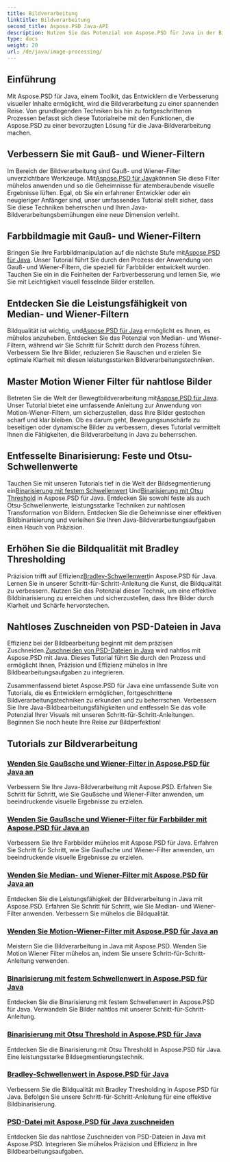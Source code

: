 ```yaml
---
title: Bildverarbeitung
linktitle: Bildverarbeitung
second_title: Aspose.PSD Java-API
description: Nutzen Sie das Potenzial von Aspose.PSD für Java in der Bildverarbeitung. Erfahren Sie Schritt für Schritt, wie Sie Gauß-, Wiener-, Median- und Motion-Wiener-Filter anwenden.
type: docs
weight: 20
url: /de/java/image-processing/
---
```

## Einführung

Mit Aspose.PSD für Java, einem Toolkit, das Entwicklern die Verbesserung visueller Inhalte ermöglicht, wird die Bildverarbeitung zu einer spannenden Reise. Von grundlegenden Techniken bis hin zu fortgeschrittenen Prozessen befasst sich diese Tutorialreihe mit den Funktionen, die Aspose.PSD zu einer bevorzugten Lösung für die Java-Bildverarbeitung machen.

## Verbessern Sie mit Gauß- und Wiener-Filtern

 Im Bereich der Bildverarbeitung sind Gauß- und Wiener-Filter unverzichtbare Werkzeuge. Mit[Aspose.PSD für Java](./apply-gaussian-wiener-filters/)können Sie diese Filter mühelos anwenden und so die Geheimnisse für atemberaubende visuelle Ergebnisse lüften. Egal, ob Sie ein erfahrener Entwickler oder ein neugieriger Anfänger sind, unser umfassendes Tutorial stellt sicher, dass Sie diese Techniken beherrschen und Ihren Java-Bildverarbeitungsbemühungen eine neue Dimension verleiht.

## Farbbildmagie mit Gauß- und Wiener-Filtern

 Bringen Sie Ihre Farbbildmanipulation auf die nächste Stufe mit[Aspose.PSD für Java](./apply-gaussian-wiener-filters-color-image/). Unser Tutorial führt Sie durch den Prozess der Anwendung von Gauß- und Wiener-Filtern, die speziell für Farbbilder entwickelt wurden. Tauchen Sie ein in die Feinheiten der Farbverbesserung und lernen Sie, wie Sie mit Leichtigkeit visuell fesselnde Bilder erstellen.

## Entdecken Sie die Leistungsfähigkeit von Median- und Wiener-Filtern

 Bildqualität ist wichtig, und[Aspose.PSD für Java](./apply-median-wiener-filters/) ermöglicht es Ihnen, es mühelos anzuheben. Entdecken Sie das Potenzial von Median- und Wiener-Filtern, während wir Sie Schritt für Schritt durch den Prozess führen. Verbessern Sie Ihre Bilder, reduzieren Sie Rauschen und erzielen Sie optimale Klarheit mit diesen leistungsstarken Bildverarbeitungstechniken.

## Master Motion Wiener Filter für nahtlose Bilder

 Betreten Sie die Welt der Bewegtbildverarbeitung mit[Aspose.PSD für Java](./apply-motion-wiener-filters/). Unser Tutorial bietet eine umfassende Anleitung zur Anwendung von Motion-Wiener-Filtern, um sicherzustellen, dass Ihre Bilder gestochen scharf und klar bleiben. Ob es darum geht, Bewegungsunschärfe zu beseitigen oder dynamische Bilder zu verbessern, dieses Tutorial vermittelt Ihnen die Fähigkeiten, die Bildverarbeitung in Java zu beherrschen.

## Entfesselte Binarisierung: Feste und Otsu-Schwellenwerte

 Tauchen Sie mit unseren Tutorials tief in die Welt der Bildsegmentierung ein[Binarisierung mit festem Schwellenwert](./binarization-fixed-threshold/) Und[Binarisierung mit Otsu Threshold](./binarization-otsu-threshold/) in Aspose.PSD für Java. Entdecken Sie sowohl feste als auch Otsu-Schwellenwerte, leistungsstarke Techniken zur nahtlosen Transformation von Bildern. Entdecken Sie die Geheimnisse einer effektiven Bildbinarisierung und verleihen Sie Ihren Java-Bildverarbeitungsaufgaben einen Hauch von Präzision.

## Erhöhen Sie die Bildqualität mit Bradley Thresholding

 Präzision trifft auf Effizienz[Bradley-Schwellenwert](./bradley-thresholding/)in Aspose.PSD für Java. Lernen Sie in unserer Schritt-für-Schritt-Anleitung die Kunst, die Bildqualität zu verbessern. Nutzen Sie das Potenzial dieser Technik, um eine effektive Bildbinarisierung zu erreichen und sicherzustellen, dass Ihre Bilder durch Klarheit und Schärfe hervorstechen.

## Nahtloses Zuschneiden von PSD-Dateien in Java

 Effizienz bei der Bildbearbeitung beginnt mit dem präzisen Zuschneiden.[Zuschneiden von PSD-Dateien in Java](./crop-psd-file/) wird nahtlos mit Aspose.PSD mit Java. Dieses Tutorial führt Sie durch den Prozess und ermöglicht Ihnen, Präzision und Effizienz mühelos in Ihre Bildbearbeitungsaufgaben zu integrieren.

Zusammenfassend bietet Aspose.PSD für Java eine umfassende Suite von Tutorials, die es Entwicklern ermöglichen, fortgeschrittene Bildverarbeitungstechniken zu erkunden und zu beherrschen. Verbessern Sie Ihre Java-Bildbearbeitungsfähigkeiten und entfesseln Sie das volle Potenzial Ihrer Visuals mit unseren Schritt-für-Schritt-Anleitungen. Beginnen Sie noch heute Ihre Reise zur Bildperfektion!
## Tutorials zur Bildverarbeitung
### [Wenden Sie Gaußsche und Wiener-Filter in Aspose.PSD für Java an](./apply-gaussian-wiener-filters/)
Verbessern Sie Ihre Java-Bildverarbeitung mit Aspose.PSD. Erfahren Sie Schritt für Schritt, wie Sie Gaußsche und Wiener-Filter anwenden, um beeindruckende visuelle Ergebnisse zu erzielen.
### [Wenden Sie Gaußsche und Wiener-Filter für Farbbilder mit Aspose.PSD für Java an](./apply-gaussian-wiener-filters-color-image/)
Verbessern Sie Ihre Farbbilder mühelos mit Aspose.PSD für Java. Erfahren Sie Schritt für Schritt, wie Sie Gaußsche und Wiener-Filter anwenden, um beeindruckende visuelle Ergebnisse zu erzielen.
### [Wenden Sie Median- und Wiener-Filter mit Aspose.PSD für Java an](./apply-median-wiener-filters/)
Entdecken Sie die Leistungsfähigkeit der Bildverarbeitung in Java mit Aspose.PSD. Erfahren Sie Schritt für Schritt, wie Sie Median- und Wiener-Filter anwenden. Verbessern Sie mühelos die Bildqualität.
### [Wenden Sie Motion-Wiener-Filter mit Aspose.PSD für Java an](./apply-motion-wiener-filters/)
Meistern Sie die Bildverarbeitung in Java mit Aspose.PSD. Wenden Sie Motion Wiener Filter mühelos an, indem Sie unsere Schritt-für-Schritt-Anleitung verwenden.
### [Binarisierung mit festem Schwellenwert in Aspose.PSD für Java](./binarization-fixed-threshold/)
Entdecken Sie die Binarisierung mit festem Schwellenwert in Aspose.PSD für Java. Verwandeln Sie Bilder nahtlos mit unserer Schritt-für-Schritt-Anleitung.
### [Binarisierung mit Otsu Threshold in Aspose.PSD für Java](./binarization-otsu-threshold/)
Entdecken Sie die Binarisierung mit Otsu Threshold in Aspose.PSD für Java. Eine leistungsstarke Bildsegmentierungstechnik.
### [Bradley-Schwellenwert in Aspose.PSD für Java](./bradley-thresholding/)
Verbessern Sie die Bildqualität mit Bradley Thresholding in Aspose.PSD für Java. Befolgen Sie unsere Schritt-für-Schritt-Anleitung für eine effektive Bildbinarisierung.
### [PSD-Datei mit Aspose.PSD für Java zuschneiden](./crop-psd-file/)
Entdecken Sie das nahtlose Zuschneiden von PSD-Dateien in Java mit Aspose.PSD. Integrieren Sie mühelos Präzision und Effizienz in Ihre Bildbearbeitungsaufgaben.